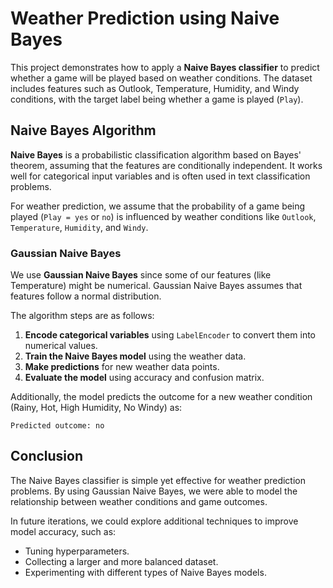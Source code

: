 # Weather Prediction using Naive Bayes

This project demonstrates how to apply a **Naive Bayes classifier** to predict whether a game will be played based on weather conditions. The dataset includes features such as Outlook, Temperature, Humidity, and Windy conditions, with the target label being whether a game is played (`Play`).


## Naive Bayes Algorithm

**Naive Bayes** is a probabilistic classification algorithm based on Bayes' theorem, assuming that the features are conditionally independent. It works well for categorical input variables and is often used in text classification problems.

For weather prediction, we assume that the probability of a game being played (`Play = yes` or `no`) is influenced by weather conditions like `Outlook`, `Temperature`, `Humidity`, and `Windy`.

### Gaussian Naive Bayes

We use **Gaussian Naive Bayes** since some of our features (like Temperature) might be numerical. Gaussian Naive Bayes assumes that features follow a normal distribution.

The algorithm steps are as follows:

1. **Encode categorical variables** using `LabelEncoder` to convert them into numerical values.
2. **Train the Naive Bayes model** using the weather data.
3. **Make predictions** for new weather data points.
4. **Evaluate the model** using accuracy and confusion matrix.


Additionally, the model predicts the outcome for a new weather condition (Rainy, Hot, High Humidity, No Windy) as:
```
Predicted outcome: no
```

## Conclusion

The Naive Bayes classifier is simple yet effective for weather prediction problems. By using Gaussian Naive Bayes, we were able to model the relationship between weather conditions and game outcomes.

In future iterations, we could explore additional techniques to improve model accuracy, such as:
- Tuning hyperparameters.
- Collecting a larger and more balanced dataset.
- Experimenting with different types of Naive Bayes models.

